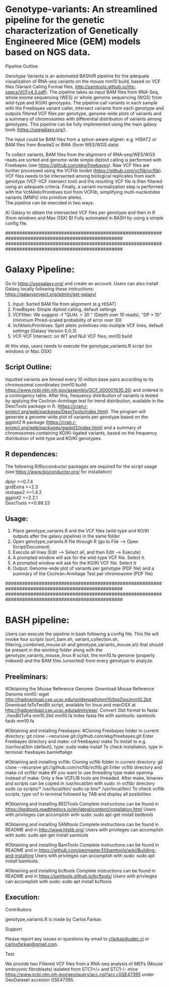 # Genotype-variants: An streamlined pipeline for the genetic characterization of Genetically Engineered Mice (GEM) models based on NGS data. 

Pipeline Outline

Genotype Variants is an automated BASH/R pipeline for the adequate visualization of RNA-seq variants on the mouse mm10 build, based on VCF files (Variant Calling Format files, http://samtools.github.io/hts-specs/VCFv4.3.pdf). The pipeline takes as input BAM files from RNA-Seq, whole exome sequencing (WES) or whole genome sequencing (WGS) from wild-type and KO/KI genotypes. The pipeline call variants in each sampĺe with the Freebayes variant caller, intersect variants from each genotype and outputs filtered VCF files per genotype, genome-wide plots of variants and a summary of chromosomes with differential distribution of variants among genotypes. This pipeline can be fully implemented using the main galaxy tools (https://usegalaxy.org/). 

The input could be BAM files from a splice-aware aligner: e.g. HISAT2 or BAM files from Bowtie2 or BWA (form WES/WGS data)
                  
To collect variants, BAM files from the alignment of RNA-seq/WES/WGS reads are sorted and genome-wide simple diploid calling is performed with Freebayes (see https://github.com/ekg/freebayes). Raw VCF files are further processed using the VCFlib toolkit (https://github.com/vcflib/vcflib). VCF files needs to be intersected among biological replicates from each genotype (VCF-VCF intersect tool) and the resulting VCF file is then filtered using an adequate criteria. Finally, a variant normalization step is performed with the VcfAllelicPrimitives tool from VCFlib, simplifying multi-nucleotides variants (MNPs) into primitive alleles.  
The pipeline can be executed in two ways:

A) Galaxy to obtain the intersected VCF files per genotype and then in R (from windows and Max OSX)
B) Fully automated in BASH by using a simple config file.

##################################################################################################
##################################################################################################

# Galaxy Pipeline: 

Go to https://usegalaxy.org/ and create an account. Users can also install Galaxy locally following these instructions: https://galaxyproject.org/admin/get-galaxy/

1) Input: Sorted BAM file from alignment (e.g HISAT)
2) FreeBayes: Simple diploid calling, default settings 
3) VCFfilter:  We suggest  -f "QUAL > 30 " (Depth over 10 reads), "DP > 10" (minimum Phred-scaled probability of error over 30) 
4) VcfAllelicPrimitives: Split allelic primitives into multiple VCF lines, default settings (Galaxy Version 0.0.3)
5) VCF-VCF Intersect: on WT and Null VCF files, mm10 build

At this step, users needs to execute the genotype_variants.R script (on windows or Mac OSX)

## Script Outline:

Inputted variants are binned every 10 million base pairs according to its chromosomal coordinates (mm10 build: https://www.ncbi.nlm.nih.gov/assembly/GCF_000001635.26) and ordered in a contingency table. After this, frequency distribution of variants is tested by applying the Cochran-Armitage test for trend distribution, available in the DescTools package in R. (https://cran.r-project.org/web/packages/DescTools/index.html). The program will generate a genome-wide plot of variants per genotype based on the ggplot2 R package (https://cran.r-project.org/web/packages/ggplot2/index.html) and a summary of chromosomes containing KO/KI-ligated variants, based on the frequency distribution of wild-type and KO/KI genotypes.

## R dependences:

The following R/Bioconductor packages are required for the script usage (see https://www.bioconductor.org/ for installation)

dplyr >=0.7.4       
gridExtra >=2.3     
reshape2 >=1.4.2    
ggplot2 >=2.2.1    
DescTools >=0.99.23

## Usage:

1) Place genotype_variants.R and the VCF files (wild-type and KO/KI outputs after the galaxy pipeline) in the same folder
2) Open genotype_variants.R file through R (go to File --> Open Script/Document)
3) Execute all lines (Edit --> Select all, and then Edit --> Execute)
4) A prompted window will ask for the wild-type VCF file. Select it. 
5) A prompted window will ask for the KO/KI VCF file. Select it
6) Output: Genome-wide plot of variants per genotype (PDF file) and a summary of the Cochran-Armitage Test per chromosome (PDF file)

##################################################################################################
##################################################################################################

# BASH pipeline:

Users can execute the pipeline in bash following a config file. This file will invoke four scripts (sort_bam.sh, variant_collection.sh, filtering_combined_mouse.sh and genotype_variants_mouse.sh) that should be present in the working folder along with the genotype_variants_mouse_linux.R script, the mm10.fa genome (properly indexed) and the BAM files (unsorted) from every genotype to analyze. 

## Preeliminars:

#Obtaining the Mouse Reference Genome:
Download Mouse Reference Genome mm10: wget http://hgdownload.cse.ucsc.edu/goldenpath/mm10/bigZips/mm10.2bit
Download faToTwoBit script, available for linux and macOSX at http://hgdownload.cse.ucsc.edu/admin/exe/.
Convert 2bit format to fasta: ./twoBitToFa mm10.2bit mm10.fa
Index fasta file with samtools: samtools faidx mm10.fa

#Obtaining and installing Freebayes:
#Cloning Freebayes folder in current directory: 
git clone --recursive git://github.com/ekg/freebayes.git
Enter Freebayes directory and make:
cd freebayes/
make
To install to e.g. /usr/local/bin (default), type:
sudo make install
To check installation, type in terminal:
freebayes
bamleftalign

#Obtaining and installing vcflib:
Cloning vcflib folder in current directory:
git clone --recursive git://github.com/vcflib/vcflib.git
Enter vcflib directory and make
cd vcflib/
make   #If you want to use threading type make openmp instead of make. Only a few VCFLIB tools are threaded.
After make, binaries and scripts can be copied in /usr/local/bin with sudo:
in vcflib/ directory
sudo cp scripts/* /usr/local/bin/
sudo cp bin/* /usr/local/bin/
To check vcflib scripts, type vcf in terminal followed by TAB and display all posibilities

#Obtaining and Installing BEDTools
Complete instructions can be found in https://bedtools.readthedocs.io/en/latest/content/installation.html
Users with privileges can accomplish with sudo: sudo apt-get install bedtools

#Obtaining and installing SAMtools
Complete instructions can be found in README and in http://www.htslib.org/
Users with privileges can accomplish with sudo: sudo apt-get install samtools

#Obtaining and installing BamTools
Complete instructions can be found in README and in https://github.com/pezmaster31/bamtools/wiki/Building-and-installing
Users with privileges can accomplish with sudo: sudo apt install bamtools 

#Obtaining and installing bcftools
Complete instructions can be found in README and in https://samtools.github.io/bcftools/
Users with privileges can accomplish with sudo: sudo apt install bcftools 

## Execution:


Contributors

genotype_variants.R is made by Carlos Farkas

Support


Please report any issues or questions by email to cfarkas@udec.cl or carlosfarkas@gmail.com.

Test 

We provide two Filtered VCF files from a RNA-seq analysis of MEFs (Mouse embryonic fibroblasts) isolated from STC1+/+ and STC1-/- mice https://www.ncbi.nlm.nih.gov/geo/query/acc.cgi?acc=GSE47395 under GeoDataset accesion GSE47395. 


